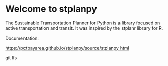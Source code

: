 # Welcome to stplanpy

The Sustainable Transportation Planner for Python is a library focused on active transportation and transit. It was inspired by the stplanr library for R.


Documentation:

https://pctbayarea.github.io/stplanpy/source/stplanpy.html


git lfs
